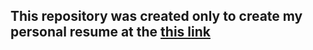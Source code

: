
## This repository was created only to create my personal resume at the [this link](https://yasinrezaei.github.io/) 



